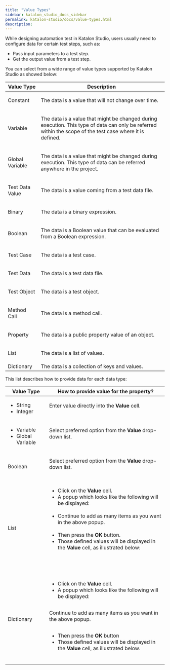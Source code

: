 ```yaml
---
title: "Value Types" 
sidebar: katalon_studio_docs_sidebar
permalink: katalon-studio/docs/value-types.html 
description: 
---
```

While designing automation test in Katalon Studio, users usually need to configure data for certain test steps, such as:

*   Pass input parameters to a test step.
*   Get the output value from a test step.

You can select from a wide range of value types supported by Katalon Studio as showed below:

<table><thead><tr><th>Value Type</th><th>Description</th></tr></thead><tbody><tr><td><p>Constant</p></td><td><p>The data is a value that will not change over time.</p></td></tr><tr><td><p>Variable</p></td><td><p>The data is a value that might be changed during execution. This type of data can only be referred within the scope of the test case where it is defined.</p></td></tr><tr><td><p>Global Variable</p></td><td><p>The data is a value that might be changed during execution. This type of data can be referred anywhere in the project.</p></td></tr><tr><td><p>Test Data Value</p></td><td><p>The data is a value coming from a test data file.</p></td></tr><tr><td><p>Binary</p></td><td><p>The data is a binary expression.</p></td></tr><tr><td><p>Boolean</p></td><td><p>The data is a Boolean value that can be evaluated from a Boolean expression.</p></td></tr><tr><td><p>Test Case</p></td><td><p>The data is a test case.</p></td></tr><tr><td><p>Test Data</p></td><td><p>The data is a test data file.</p></td></tr><tr><td><p>Test Object</p></td><td><p>The data is a test object.</p></td></tr><tr><td><p>Method Call</p></td><td><p>The data is a method call.</p></td></tr><tr><td><p>Property</p></td><td><p>The data is a public property value of an object.</p></td></tr><tr><td><p>List</p></td><td><p>The data is a list of values.</p></td></tr><tr><td>Dictionary</td><td>The data is <span>a collection of keys and values.</span></td></tr></tbody></table>

This list describes how to provide data for each data type:

<table><thead><tr><th>Value Type</th><th>How to provide value for the property?</th></tr></thead><tbody><tr><td><ul><li>String</li><li>Integer</li></ul></td><td><div><p>Enter value directly into the <strong>Value</strong> cell.</p><p><span><img></span></p></div></td></tr><tr><td><ul><li>Variable</li><li>Global Variable</li></ul></td><td><div><p>Select preferred option from the <strong>Value</strong> drop-down list.</p><p><span><img></span></p></div></td></tr><tr><td><p>Boolean</p></td><td><div><p>Select preferred option from the <strong>Value</strong> drop-down list.</p><p><span><img></span></p></div></td></tr><tr><td><p>List</p></td><td><div><ul><li>Click on the <strong>Value</strong> cell.</li><li>A popup which looks like the following will be displayed:<br><span><img></span></li><li>Continue&nbsp;to add as many items as you want in the above popup.<br><span><img></span></li><li>Then press the <strong>OK</strong> button.</li><li>Those defined values will be displayed in the <strong>Value</strong> cell, as illustrated below:<br><span><img></span></li></ul><p>&nbsp;</p></div></td></tr><tr><td>Dictionary</td><td><div><ul><li>Click on the <strong>Value</strong> cell.</li><li>A popup which looks like the following will be displayed:</li></ul><p><span><img></span></p><p>Continue to add as many items as you want in the above popup.</p><p><span><img></span></p><ul><li>Then press the <strong>OK</strong> button</li><li>Those defined values will be displayed in the <strong>Value</strong> cell, as illustrated below.<br><span><img></span></li></ul></div></td></tr></tbody></table>